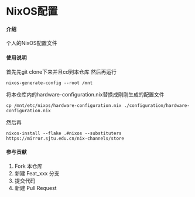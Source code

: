 # NixOS配置

#### 介绍
个人的NixOS配置文件


#### 使用说明

首先先git clone下来并且cd到本仓库
然后再运行

```
nixos-generate-config --root /mnt
```
将本仓库内的hardware-configuration.nix替换成刚刚生成的配置文件

```
cp /mnt/etc/nixos/hardware-configuration.nix ./configuration/hardware-configuration.nix
```

然后再

```
nixos-install --flake .#nixos --substituters https://mirror.sjtu.edu.cn/nix-channels/store
```

#### 参与贡献

1.  Fork 本仓库
2.  新建 Feat_xxx 分支
3.  提交代码
4.  新建 Pull Request

